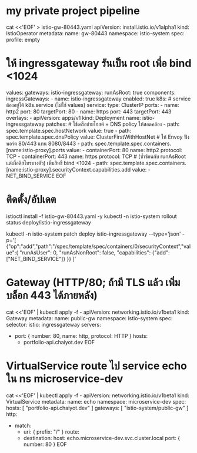 # my private project pipeline


cat <<'EOF' > istio-gw-80443.yaml
apiVersion: install.istio.io/v1alpha1
kind: IstioOperator
metadata:
  name: gw-80443
  namespace: istio-system
spec:
  profile: empty
  # ให้ ingressgateway รันเป็น root เพื่อ bind <1024
  values:
    gateways:
      istio-ingressgateway:
        runAsRoot: true
  components:
    ingressGateways:
    - name: istio-ingressgateway
      enabled: true
      k8s:
        # service ต้องอยู่ใต้ k8s.service (ไม่ใช่ values)
        service:
          type: ClusterIP
          ports:
          - name: http2
            port: 80
            targetPort: 80
          - name: https
            port: 443
            targetPort: 443
        overlays:
        - apiVersion: apps/v1
          kind: Deployment
          name: istio-ingressgateway
          patches:
          # ใช้เครือข่ายโฮสต์ + DNS policy ให้สอดคล้อง
          - path: spec.template.spec.hostNetwork
            value: true
          - path: spec.template.spec.dnsPolicy
            value: ClusterFirstWithHostNet
          # ให้ Envoy ฟังพอร์ต 80/443 แทน 8080/8443
          - path: spec.template.spec.containers.[name:istio-proxy].ports
            value:
            - containerPort: 80
              name: http2
              protocol: TCP
            - containerPort: 443
              name: https
              protocol: TCP
          # (ซ้ำซ้อนกับ runAsRoot แต่เผื่อดิสโทรบางตัว) เพิ่มสิทธิ์ bind <1024
          - path: spec.template.spec.containers.[name:istio-proxy].securityContext.capabilities.add
            value:
            - NET_BIND_SERVICE
EOF

# ติดตั้ง/อัปเดต
istioctl install -f istio-gw-80443.yaml -y
kubectl -n istio-system rollout status deploy/istio-ingressgateway



kubectl -n istio-system patch deploy istio-ingressgateway --type='json' -p='[
  {"op":"add","path":"/spec/template/spec/containers/0/securityContext","value":{
    "runAsUser": 0,
    "runAsNonRoot": false,
    "capabilities": {"add": ["NET_BIND_SERVICE"]}
  }}
]'


# Gateway (HTTP/80; ถ้ามี TLS แล้ว เพิ่มบล็อก 443 ได้ภายหลัง)
cat <<'EOF' | kubectl apply -f -
apiVersion: networking.istio.io/v1beta1
kind: Gateway
metadata:
  name: public-gw
  namespace: istio-system
spec:
  selector:
    istio: ingressgateway
  servers:
  - port: { number: 80, name: http, protocol: HTTP }
    hosts:
    - portfolio-api.chaiyot.dev
EOF

# VirtualService route ไป service echo ใน ns microservice-dev
cat <<'EOF' | kubectl apply -f -
apiVersion: networking.istio.io/v1beta1
kind: VirtualService
metadata:
  name: echo
  namespace: microservice-dev
spec:
  hosts: [ "portfolio-api.chaiyot.dev" ]
  gateways: [ "istio-system/public-gw" ]
  http:
  - match:
    - uri: { prefix: "/" }
    route:
    - destination:
        host: echo.microservice-dev.svc.cluster.local
        port: { number: 80 }
EOF
